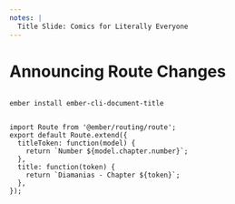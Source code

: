 ```yaml
---
notes: |
  Title Slide: Comics for Literally Everyone
---
```


# Announcing Route Changes

<div class="clearfix flex">
<pre><code class="javascript" data-line-numbers="1-12" data-trim>
ember install ember-cli-document-title
</code></pre>
</div>

<div class="clearfix flex">
<pre><code class="javascript" data-line-numbers="1-12" data-trim>
import Route from '@ember/routing/route';
export default Route.extend({
  titleToken: function(model) {
    return `Number ${model.chapter.number}`;
  },
  title: function(token) {
    return `Diamanias - Chapter ${token}`;
  },
});
</code></pre>
</div>

<!-- .slide: data-transition="fade-in" -->
